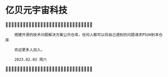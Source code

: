 # 亿贝元宇宙科技

🤣✨✨✨✨✨✨✨✨✨✨✨✨✨✨✨✨✨✨✨✨✨✨✨✨✨✨✨✨🤣






        搭建开源的技术问题解决方案公共仓库，任何人都可以将自己遇到的问题请求PSUH到本仓库
        
        欢迎更多人加入。

        2023.02.03 周六 



        
        
🤣✨✨✨✨✨✨✨✨✨✨✨✨✨✨✨✨✨✨✨✨✨✨✨✨✨✨✨✨🤣

